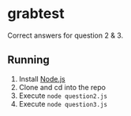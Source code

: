 # grabtest

Correct answers for question 2 & 3.

## Running
1. Install [Node.js](https://nodejs.org/)
1. Clone and cd into the repo
1. Execute `node question2.js`
1. Execute `node question3.js`
